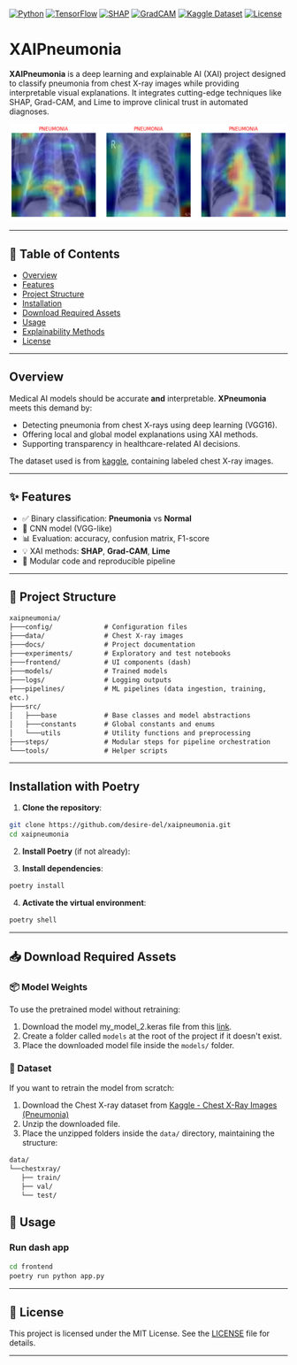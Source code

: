 [![Python](https://img.shields.io/badge/Python-3.8%2B-blue)](https://www.python.org/downloads/)
[![TensorFlow](https://img.shields.io/badge/TensorFlow-2.11+-orange)](https://www.tensorflow.org/)
[![SHAP](https://img.shields.io/badge/SHAP-Explainability-red)](https://github.com/shap/shap)
[![GradCAM](https://img.shields.io/badge/Grad--CAM-Visual%20Attribution-lightgrey)](https://arxiv.org/abs/1610.02391)
[![Kaggle Dataset](https://img.shields.io/badge/Dataset-Kaggle-brightgreen)](https://www.kaggle.com/paultimothymooney/chest-xray-pneumonia)
[![License](https://img.shields.io/badge/License-MIT-green)](LICENSE)


# XAIPneumonia 

**XAIPneumonia** is a deep learning and explainable AI (XAI) project designed to classify pneumonia from chest X-ray images while providing interpretable visual explanations. It integrates cutting-edge techniques like SHAP, Grad-CAM, and Lime to improve clinical trust in automated diagnoses.

![XPneumonia Screenshot](./docs/xai.png)

---

## 📌 Table of Contents

* [Overview](#-overview)
* [Features](#-features)
* [Project Structure](#-project-structure)
* [Installation](#-installation-with-poetry)
* [Download Required Assets](#-download-required-assets)
* [Usage](#-usage)
* [Explainability Methods](#-explainability-methods)
* [License](#-license)

---

## Overview

Medical AI models should be accurate **and** interpretable. **XPneumonia** meets this demand by:

* Detecting pneumonia from chest X-rays using deep learning (VGG16).
* Offering local and global model explanations using XAI methods.
* Supporting transparency in healthcare-related AI decisions.

The dataset used is from [kaggle](https://www.kaggle.com/datasets/paultimothymooney/chest-xray-pneumonia), containing labeled chest X-ray images.

---

## ✨ Features

* ✅ Binary classification: **Pneumonia** vs **Normal**
* 🧠 CNN model (VGG-like)
* 📊 Evaluation: accuracy, confusion matrix, F1-score
* 💡 XAI methods: **SHAP**, **Grad-CAM**, **Lime**
* 🧪 Modular code and reproducible pipeline

---

## 📁 Project Structure

```
xaipneumonia/
├───config/             # Configuration files 
├───data/               # Chest X-ray images
├───docs/               # Project documentation
├───experiments/        # Exploratory and test notebooks
├───frontend/           # UI components (dash)
├───models/             # Trained models
├───logs/               # Logging outputs
├───pipelines/          # ML pipelines (data ingestion, training, etc.)
├───src/
│   ├───base            # Base classes and model abstractions
│   ├───constants       # Global constants and enums
│   └───utils           # Utility functions and preprocessing
├───steps/              # Modular steps for pipeline orchestration
└───tools/              # Helper scripts 
```

---

## Installation with Poetry

1. **Clone the repository**:

```bash
git clone https://github.com/desire-del/xaipneumonia.git
cd xaipneumonia
```

2. **Install Poetry** (if not already):

3. **Install dependencies**:

```bash
poetry install
```

4. **Activate the virtual environment**:

```bash
poetry shell
```

---

## 📥 Download Required Assets

### 📦 Model Weights

To use the pretrained model without retraining:

1. Download the model my_model_2.keras file from this [link](https://drive.google.com/file/d/1hhm4HYeFsZ9K7HmwgjJnJvz9XL_fySe7/view?usp=sharing).
2. Create a folder called `models` at the root of the project if it doesn't exist.
3. Place the downloaded model file inside the `models/` folder.

### 🧾 Dataset

If you want to retrain the model from scratch:

1. Download the Chest X-ray dataset from [Kaggle - Chest X-Ray Images (Pneumonia)](https://www.kaggle.com/paultimothymooney/chest-xray-pneumonia)
2. Unzip the downloaded file.
3. Place the unzipped folders inside the `data/` directory, maintaining the structure:

```
data/
└──chestxray/
   ├── train/
   ├── val/
   └── test/
```


## 🚀 Usage

### Run dash app

```bash
cd frontend
poetry run python app.py
```
    

---

## 📜 License

This project is licensed under the MIT License. See the [LICENSE](LICENSE) file for details.

---

